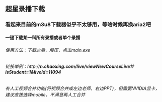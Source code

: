 ## 超星录播下载
### 看起来目前的m3u8下载器似乎不太够用，等啥时候再换aria2吧
#### 一键下载某一科所有录播或者单个录播
###### 使用方法：下载之后，解压，点击main.exe
###### 链接举例：http://***n.chaoxing.com/live/viewNewCourseLive1?isStudent=1&liveId=11094***
###### 有人工视频合并功能(将视频合并成左边老师，右边PPT)，但需要NVIDIA显卡，建议直接选择mobile，不满意再人工合并
